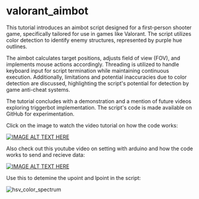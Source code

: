 # valorant_aimbot
This tutorial introduces an aimbot script designed for a first-person shooter game, specifically tailored for use in games like Valorant. The script utilizes color detection to identify enemy structures, represented by purple hue outlines.

The aimbot calculates target positions, adjusts field of view (FOV), and implements mouse actions accordingly. Threading is utilized to handle keyboard input for script termination while maintaining continuous execution. Additionally, limitations and potential inaccuracies due to color detection are discussed, highlighting the script's potential for detection by game anti-cheat systems. 

The tutorial concludes with a demonstration and a mention of future videos exploring triggerbot implementation. The script's code is made available on GitHub for experimentation.

Click on the image to watch the video tutorial on how the code works:

[![IMAGE ALT TEXT HERE](https://img.youtube.com/vi/PrlibwyLrL0/0.jpg)](https://youtu.be/PrlibwyLrL0)

Also check out this youtube video on setting with arduino and how the code works to send and recieve data:

[![IMAGE ALT TEXT HERE](https://img.youtube.com/vi/-Injv0w0z5M/0.jpg)](https://youtu.be/-Injv0w0z5M)

Use this to detemine the upoint and lpoint in the script:

![hsv_color_spectrum](https://github.com/slyautomation/valorant_aimbot/assets/81003470/62df17aa-fdf5-4c97-ac7f-350874852873)


